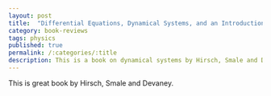```yaml
---
layout: post
title:  "Differential Equations, Dynamical Systems, and an Introduction to Chaos"
category: book-reviews
tags: physics
published: true
permalink: /:categories/:title
description: This is a book on dynamical systems by Hirsch, Smale and Devaney.
---
```


This is great book by Hirsch, Smale and Devaney.


[jekyll-docs]: https://jekyllrb.com/docs/home
[jekyll-gh]:   https://github.com/jekyll/jekyll
[jekyll-talk]: https://talk.jekyllrb.com/
[cmi]: https://www.cmi.ac.in
[google]: https://www.google.com
[gmail]: https://www.gmail.com
[govind]: https://www.cmi.ac.in/~govind